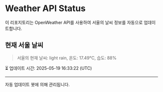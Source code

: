 
# Weather API Status

이 리포지토리는 OpenWeather API를 사용하여 서울의 날씨 정보를 자동으로 업데이트합니다.

## 현재 서울 날씨
> 서울의 현재 날씨: light rain, 온도: 17.49°C, 습도: 88%

⏳ 업데이트 시간: 2025-05-19 16:33:22 (UTC)

---
자동 업데이트 봇에 의해 관리됩니다.
